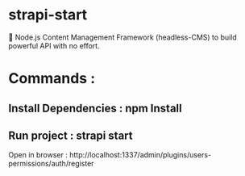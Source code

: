 # strapi-start

:rocket: Node.js Content Management Framework (headless-CMS) to build powerful API with no effort.


# Commands :

## Install Dependencies : npm Install

## Run project : strapi start

Open in browser :
http://localhost:1337/admin/plugins/users-permissions/auth/register
